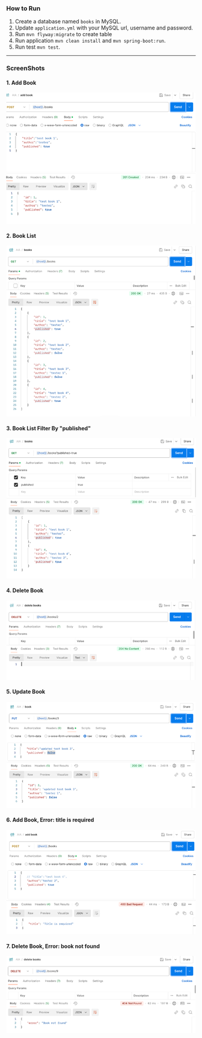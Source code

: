 ### How to Run
1. Create a database named `books` in MySQL.
2. Update `application.yml` with your MySQL url, username and password.
3. Run `mvn flyway:migrate` to create table
4. Run application `mvn clean install` and `mvn spring-boot:run`.
5. Run test `mvn test`.
---

### ScreenShots
#### 1. Add Book
![img.png](imgs/add_book.png)
#### 2. Book List
![img_1.png](imgs/book_list.png)
#### 3. Book List Filter By "published"
![img_2.png](imgs/book_list_filter_published.png)
#### 4. Delete Book
![img_3.png](imgs/del_book.png)
#### 5. Update Book
![img_4.png](imgs/update_book.png)
#### 6. Add Book, Error: title is required
![img.png](imgs/add_book_error.png)
#### 7. Delete Book, Error: book not found
![img_5.png](imgs/del_book_error.png)
